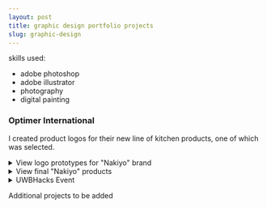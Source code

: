 ```yaml
---
layout: post
title: graphic design portfolio projects
slug: graphic-design
---
```


skills used:
 - adobe photoshop
 - adobe illustrator
 - photography
 - digital painting

### Optimer International 
I created product logos for their new line of kitchen products, one of which was selected.
<details><summary>View logo prototypes for "Nakiyo" brand</summary>
    <img src="assets\images\graphics\weekend1-8.png" alt="nakiyo images 1" height="200">
    <img src="assets\images\graphics\weekend2-8.png" alt="nakiyo images 2" height="200">
    <img src="assets\images\graphics\weekend3-8.png" alt="nakiyo images 3" height="200">
    <img src="assets\images\graphics\weekend4-8.png" alt="nakiyo images 4" height="200">
    <img src="assets\images\graphics\weekend5-8.png" alt="nakiyo images 5" height="200">
    <img src="assets\images\graphics\weekend6-8.png" alt="nakiyo images 6" height="200">
</details>

<details><summary>View final "Nakiyo" products</summary>
    <img src="assets\images\graphics\nakiyo1.png" alt="Black nakiyo knife">
    <img src="assets\images\graphics\set1a.webp" alt="wood japan nakiyo set">
</details>


<details><summary>UWBHacks Event</summary>
<img src="assets\images\graphics\event-magnet.jpg" alt="uwbhacks magnet retro 80s">
</details>

Additional projects to be added